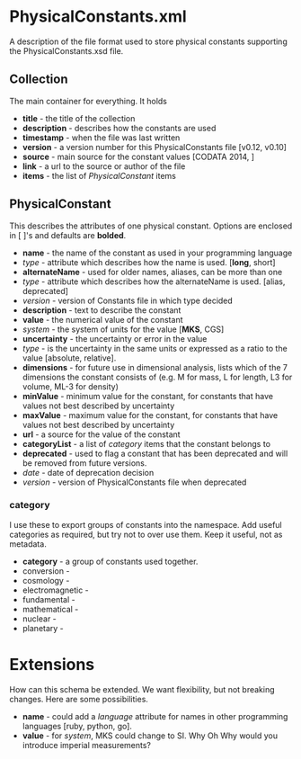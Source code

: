 # PhysicalConstants.xml

A description of the file format used to store physical constants
supporting the PhysicalConstants.xsd file.

## Collection

The main container for everything.  It holds
* **title**	- the title of the collection
* **description**	- describes how the constants are used
* **timestamp**	- when the file was last written
* **version**	- a version number for this PhysicalConstants file [v0.12, v0.10]
* **source**	- main source for the constant values [CODATA 2014, ]
* **link**	- a url to the source or author of the file
* **items**	- the list of *PhysicalConstant* items

## PhysicalConstant

This describes the attributes of one physical constant.
Options are enclosed in [ ]'s and defaults are **bolded**.

* **name**	- the name of the constant as used in your programming language
 * *type*	- attribute which describes how the name is used.  [**long**, short]
* **alternateName**	- used for older names, aliases, can be more than one
 * *type*	- attribute which describes how the alternateName is used.  [alias, deprecated]
 * *version* - version of Constants file in which type decided
* **description**	- text to describe the constant
* **value**	- the numerical value of the constant
 * *system*	- the system of units for the value [**MKS**, CGS]
* **uncertainty**	- the uncertainty or error in the value
 * *type*	- is the uncertainty in the same units or expressed as a ratio to the value [absolute, relative].
* **dimensions**	- for future use in dimensional analysis,  lists which of the 7 dimensions the constant consists of (e.g. M for mass, L for length, L3 for volume, ML-3 for density)
* **minValue**	- minimum value for the constant, for constants that have values not best described by uncertainty
* **maxValue**	- maximum value for the constant, for constants that have values not best described by uncertainty
* **url**	- a source for the value of the constant
* **categoryList**	- a list of *category* items that the constant belongs to
* **deprecated**	- used to flag a constant that has been deprecated and will be removed from future versions. 
 * *date*	- date of deprecation decision
 * *version*	- version of PhysicalConstants file when deprecated

### category
I use these to export groups of constants into the namespace.
Add useful categories as required, but try not to over use them.
Keep it useful, not as metadata.

* **category**	- a group of constants used together.  
 * conversion	-
 * cosmology	-
 * electromagnetic	-
 * fundamental	-
 * mathematical	-
 * nuclear	-
 * planetary	-

# Extensions

How can this schema be extended.  We want flexibility, but not breaking changes.
Here are some possibilities.

* **name**	- could add a *language* attribute for names in other programming languages [ruby, python, go].
* **value** - for *system*, MKS could change to SI.  Why Oh Why would you introduce imperial measurements?
